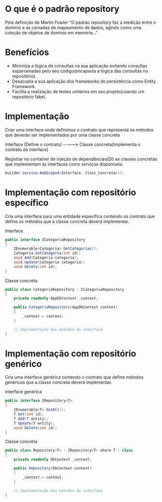 # O que é o padrão repository
Pela definição de Martin Fowler "O padrão repository faz a medição entre o domínio e as camadas de mapeamento de dados, agindo como uma coleção de objetos de domínio em memória..."

# Benefícios
- Minimiza a lógica de consultas na sua aplicação evitando consultas esparramadas pelo seu código(encapsula a lógica das consultas no repositório).
- Desacopla a sua aplicação dos frameworks de persistência como Entity Framework.
- Facilita a realização de testes unitários em seu projeto(usando um repositório fake).

# Implementação
Criar uma interface onde definimos o contrato que representa os métodos que deverão ser implementados por uma classe concreta

Interface (Define o contrato) -----> Classe concreta(Implementa o contrato da interface)

Registrar no container de injeção de dependências(DI) as classes concretas que implementam as interfaces como serviços disponíveis:
````c#
builder.service.AddScoped<Interface, Class_Concreta>();
````

# Implementação com repositório específico
Cria uma interface para uma entidade específica contendo os contrato que define os métodos que a classe concreta deverá implementar.

Interface
````c#
public interface ICategoriaRepository
{
    IEnumerable<Categoria> GetCategorias();
    Categoria GetCategoria(int id);
    void Add(Categoria categoria);
    void Update(Categoria categoria);
    void Delete(int id);
}
````
Classe concreta
````c#
public class CategoriaRepository : ICategoriaRepository
{
    private readonly AppDbContext _context;

    public CategoriaRepository(AppDbContext context)
    {
        _context = context;
    }

    // Implementação dos métodos da interface
}
````

# Implementação com repositório genérico
Cria uma interface genérica contendo o contrato que define métodos genéricos que a classe concreta deverá implementar.

Interface genérica
````c#
public interface IRepository<T>
{
    IEnumerable<T> GetAll();
    T Get(int id);
    T Add(T entity);
    T Update(T entity);
    void Delete(int id);
}
````

Classe concreta
````c#
public class Repository<T> : IRepository<T> where T : class
{
    private readonly DbContext _context;

    public Repository(DbContext context)
    {
        _context = context;
    }

    // Implementação dos métodos da interface
}
````